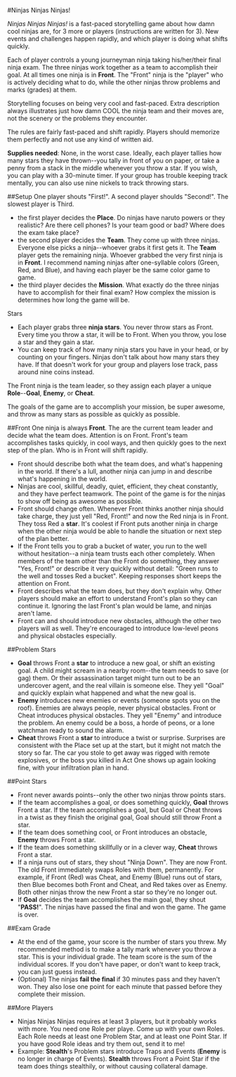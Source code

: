 #Ninjas Ninjas Ninjas!

*Ninjas Ninjas Ninjas!* is a fast-paced storytelling game about how damn cool ninjas are, for 3 more or players (instructions are written for 3). New events and challenges happen rapidly, and which player is doing what shifts quickly.

Each of player controls a young journeyman ninja taking his/her/their final ninja exam. The three ninjas work together as a team to accomplish their goal. At all times one ninja is in **Front**. The "Front" ninja is the "player" who is actively deciding what to do, while the other ninjas throw problems and marks (grades) at them.

Storytelling focuses on being very cool and fast-paced. Extra description always illustrates just how damn COOL the ninja team and their moves are, not the scenery or the problems they encounter.

The rules are fairly fast-paced and shift rapidly. Players should memorize them perfectly and not use any kind of written aid.


**Supplies needed**: None, in the worst case. Ideally, each player tallies how many stars they have thrown--you tally in front of you on paper, or take a penny from a stack in the middle whenever you throw a star. If you wish, you can play with a 30-minute timer. If your group has trouble keeping track mentally, you can also use nine nickels to track throwing stars.

##Setup
One player shouts "First!". A second player shoulds "Second!". The slowest player is Third.
- the first player decides the **Place**. Do ninjas have naruto powers or they realistic? Are there cell phones? Is your team good or bad? Where does the exam take place?
- the second player decides the **Team**. They come up with three ninjas. Everyone else picks a ninja--whoever grabs it first gets it. The **Team** player gets the remaining ninja. Whoever grabbed the very first ninja is in **Front**. I recommend naming ninjas after one-syllable colors (Green, Red, and Blue), and having each player be the same color game to game.
- the third player decides the **Mission**. What exactly do the three ninjas have to accomplish for their final exam? How complex the mission is determines how long the game will be.

Stars
- Each player grabs three **ninja stars**. You never throw stars as Front. Every time you throw a star, it will be to Front. When you throw, you lose a star and they gain a star. 
- You can keep track of how many ninja stars you have in your head, or by counting on your fingers. Ninjas don't talk about how many stars they have. If that doesn't work for your group and players lose track, pass around nine coins instead.

The Front ninja is the team leader, so they assign each player a unique **Role**--**Goal**, **Enemy**, or **Cheat**.

The goals of the game are to accomplish your mission, be super awesome, and throw as many stars as possible as quickly as possible.

##Front
One ninja is always **Front**. The are the current team leader and decide what the team does. Attention is on Front. Front's team accomplishes tasks quickly, in cool ways, and then quickly goes to the next step of the plan. Who is in Front will shift rapidly.

- Front should describe both what the team does, and what's happening in the world. If there's a lull, another ninja can jump in and describe what's happening in the world.
- Ninjas are cool, skillful, deadly, quiet, efficient, they cheat constantly, and they have perfect teamwork. The point of the game is for the ninjas to show off being as awesome as possible.
- Front should change often. Whenever Front thinks another ninja should take charge, they just yell "Red, Front!" and now the Red ninja is in Front. They toss Red a **star**. It's coolest if Front puts another ninja in charge when the other ninja would be able to handle the situation or next step of the plan better.
- If the Front tells you to grab a bucket of water, you run to the well without hesitation--a ninja team trusts each other completely. When members of the team other than the Front do something, they answer "Yes, Front!" or describe it very quickly without detail: "Green runs to the well and tosses Red a bucket". Keeping responses short keeps the attention on Front.
- Front describes what the team does, but they don't explain why. Other players should make an effort to understand Front's plan so they can continue it. Ignoring the last Front's plan would be lame, and ninjas aren't lame.
- Front can and should introduce new obstacles, although the other two players will as well. They're encouraged to introduce low-level peons and physical obstacles especially.

##Problem Stars
- **Goal** throws Front a **star** to introduce a new goal, or shift an existing goal. A child might scream in a nearby room--the team needs to save (or gag) them. Or their assassination target might turn out to be an undercover agent, and the real villain is someone else. They yell "Goal" and quickly explain what happened and what the new goal is.
- **Enemy** introduces new enemies or events (someone spots you on the roof). Enemies are always people, never physical obstacles. Front or Cheat introduces physical obstacles. They yell "Enemy" and introduce the problem. An enemy could be a boss, a horde of peons, or a lone watchman ready to sound the alarm.
- **Cheat** throws Front a **star** to introduce a twist or surprise. Surprises are consistent with the Place set up at the start, but it might not match the story so far. The car you stole to get away was rigged with remote explosives, or the boss you killed in Act One shows up again looking fine, with your infiltration plan in hand.

##Point Stars
- Front never awards points--only the other two ninjas throw points stars.
- If the team accomplishes a goal, or does something quickly, **Goal** throws Front a star. If the team accomplishes a goal, but Goal or Cheat throws in a twist as they finish the original goal, Goal should still throw Front a star.
- If the team does something cool, or Front introduces an obstacle, **Enemy** throws Front a star.
- If the team does something skillfully or in a clever way, **Cheat** throws Front a star.
- If a ninja runs out of stars, they shout "Ninja Down". They are now Front. The old Front immediately swaps Roles with them, permanently. For example, if Front (Red) was Cheat, and Enemy (Blue) runs out of stars, then Blue becomes both Front and Cheat, and Red takes over as Enemy. Both other ninjas throw the new Front a star so they're no longer out.
- If **Goal** decides the team accomplishes the main goal, they shout "**PASS!**". The ninjas have passed the final and won the game. The game is over.

##Exam Grade
- At the end of the game, your score is the number of stars you threw. My recommended method is to make a tally mark whenever you throw a star. This is your individual grade. The team score is the sum of the individual scores. If you don't have paper, or don't want to keep track, you can just guess instead.
- (Optional) The ninjas **fail the final** if 30 minutes pass and they haven't won. They also lose one point for each minute that passed before they complete their mission.

##More Players
- Ninjas Ninjas Ninjas requires at least 3 players, but it probably works with more. You need one Role per playe. Come up with your own Roles. Each Role needs at least one Problem Star, and at least one Point Star. If you have good Role ideas and try them out, send it to me!
- Example: **Stealth**'s Problem stars introduce Traps and Events (**Enemy** is no longer in charge of Events). **Stealth** throws Front a Point Star if the team does things stealthily, or without causing collateral damage.
